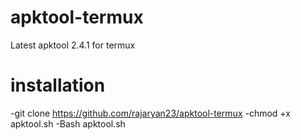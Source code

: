 # apktool-termux
Latest apktool 2.4.1 for termux

# installation
-git clone https://github.com/rajaryan23/apktool-termux
-chmod +x apktool.sh
-Bash apktool.sh
